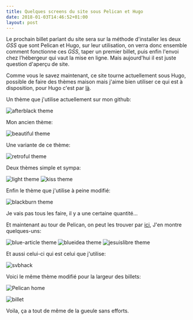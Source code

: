 ```yaml
---
title: Quelques screens du site sous Pelican et Hugo
date: 2018-01-03T14:46:52+01:00
layout: post
---
```

Le prochain billet parlant du site sera sur la méthode d'installer les deux *GSS* que sont Pelican et Hugo, sur leur utilisation, on verra donc ensemble comment fonctionne ces *GSS*, taper un premier billet, puis enfin l'envoi chez l’hébergeur qui vaut la mise en ligne. Mais aujourd'hui il est juste question d'aperçu de site.

Comme vous le savez maintenant, ce site tourne actuellement sous Hugo, possible de faire des thèmes maison mais j'aime bien utiliser ce qui est à disposition, pour Hugo c'est par [là](https://themes.gohugo.io/).

Un thème que j'utilise actuellement sur mon github:

![afterblack theme](https://download.tuxfamily.org/passionlinux/captures/afterblack.png  "afterblack")

Mon ancien thème:

![beautiful theme](https://download.tuxfamily.org/passionlinux/captures/beautiful.png  "beautiful")

Une variante de ce thème:

![retroful theme](https://download.tuxfamily.org/passionlinux/captures/retrobeautiful.png  "retroful")

Deux thèmes simple et sympa:

![light theme](https://download.tuxfamily.org/passionlinux/captures/light.png  "light")
![kiss theme](https://download.tuxfamily.org/passionlinux/captures/kiss.png  "kiss")

Enfin le thème que j'utilise à peine modifié:

![blackburn theme](https://download.tuxfamily.org/passionlinux/captures/blackburn.png  "blackburn")

Je vais pas tous les faire, il y a une certaine quantité...

Et maintenant au tour de Pelican, on peut les trouver par [ici](https://github.com/getpelican/pelican-themes), J'en montre quelques-uns:

![blue-article theme](https://download.tuxfamily.org/passionlinux/captures/blue-article.png  "blue-article")
![blueidea theme](https://download.tuxfamily.org/passionlinux/captures/blueidea.png  "blueidea")
![jesuislibre theme](https://download.tuxfamily.org/passionlinux/captures/jesuislibre.png  "jesuislibre")

Et aussi celui-ci qui est celui que j'utilise:

![svbhack](https://download.tuxfamily.org/passionlinux/captures/svbhack.png  "svbhack")

Voici le même thème modifié pour la largeur des billets:

![Pelican home](https://download.tuxfamily.org/passionlinux/captures/Screenshot-2018-1-2%20Seb%27s%20Blog.png  "pelican")

![billet](https://download.tuxfamily.org/passionlinux/captures/Screenshot-2018-1-2%20Seb%27s%20Blog%20%e2%80%93%20Archives.png  "Pelican")

Voila, ça a tout de même de la gueule sans efforts.
